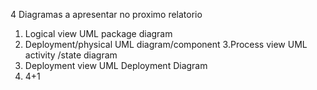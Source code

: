 4 Diagramas a apresentar no proximo relatorio
1. Logical view
	UML package  diagram
2. Deployment/physical
	UML diagram/component
3.Process view
	UML activity /state diagram
4. Deployment view
	UML Deployment Diagram
5. 4+1 
